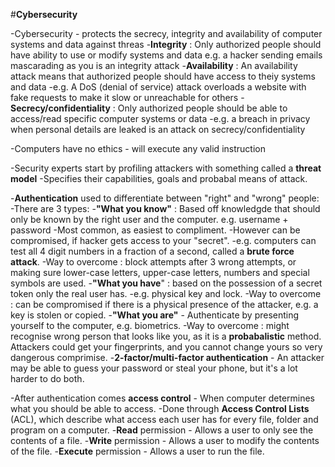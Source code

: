 #**Cybersecurity** 

-Cybersecurity - protects the secrecy, integrity and availability of computer systems and data against threas
    -**Integrity** : Only authorized people should have ability to use or modify systems and data
      e.g. a hacker sending emails mascarading as you is an integrity attack
    -**Availability** : An availability attack means that authorized people should have access to theiy systems and data
      -e.g. A DoS (denial of service) attack overloads a website with fake requests to make it slow or unreachable for others
  -**Secrecy/confidentiality** : Only authorized people should be able to access/read specific computer systems or data
      -e.g. a breach in privacy when personal details are leaked is an attack on secrecy/confidentiality
     
-Computers have no ethics - will execute any valid instruction

-Security experts start by profiling attackers with something called a **threat model**
    -Specifies their capabilities, goals and probabal means of attack.

-**Authentication** used to differentiate between "right" and "wrong" people:
    -There are 3 types:
        -**"What you know"** : Based off knowledgde that should only be known by the right user and the computer. e.g. username + password
            -Most common, as easiest to compliment. 
            -However can be compromised, if hacker gets access to your "secret".
            -e.g. computers can test all 4 digit numbers in a fraction of a second, called a **brute force attack**.
            -Way to overcome : block attempts after 3 wrong attempts, or making sure lower-case letters, upper-case letters, numbers and special symbols are used.
        -**"What you have**" : based on the possession of a secret token only the real user has.
            -e.g. physical key and lock. 
            -Way to overcome : can be compromised if there is a physical presence of the attacker, e.g. a key is stolen or copied.
        -**"What you are"** -  Authenticate by presenting yourself to the computer, e.g. biometrics.
            -Way to overcome : might recognise wrong person that looks like you, as it is a **probabalistic** method. Attackers could get your fingerprints, and you cannot change yours so very dangerous comprimise.
    -**2-factor/multi-factor authentication** - An attacker may be able to guess your password or steal your phone, but it's a lot harder to do both.

-After authentication comes **access control** - When computer determines what you should be able to access.
    -Done through **Access Control Lists** (ACL), which describe what access each user has for every file, folder and program on a computer.
        -**Read** permission - Allows a user to only see the contents of a file.
        -**Write** permission - Allows a user to modify the contents of the file.
        -**Execute** permission - Allows a user to run the file.
            
            
            
            
            
            
            
            
